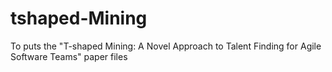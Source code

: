 # tshaped-Mining
To puts the "T-shaped Mining: A Novel Approach to Talent Finding for Agile Software Teams" paper files

